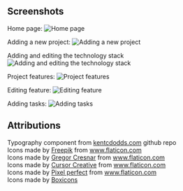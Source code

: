 ## Screenshots
Home page:
![Home page](https://i.imgur.com/jFGGKYK.jpg)

Adding a new project:
![Adding a new project](https://i.imgur.com/ytiIADb.gif)

Adding and editing the technology stack
![Adding and editing the technology stack](https://i.imgur.com/dwWOGqo.gif)

Project features:
![Project features](https://i.imgur.com/Qg0h96O.gif)

Editing feature:
![Editing feature](https://i.imgur.com/rGH3tk2.gif)

Adding tasks:
![Adding tasks](https://i.imgur.com/eUWZvbC.gif)

## Attributions

<div>Typography component from <a href="https://github.com/kentcdodds/kentcdodds.com/blob/44daf3baf854c6e3af5e0850b0352589f6382238/app/components/typography.tsx">kentcdodds.com</a> github repo</div>

<div>Icons made by <a href="https://www.freepik.com" title="Freepik">Freepik</a> from <a href="https://www.flaticon.com/" title="Flaticon">www.flaticon.com</a></div>

<div>Icons made by <a href="https://www.flaticon.com/authors/gregor-cresnar" title="Gregor Cresnar">Gregor Cresnar</a> from <a href="https://www.flaticon.com/" title="Flaticon">www.flaticon.com</a></div>

<div>Icons made by <a href="https://www.flaticon.com/authors/cursor-creative" title="Cursor Creative">Cursor Creative</a> from <a href="https://www.flaticon.com/" title="Flaticon">www.flaticon.com</a></div>

<div>Icons made by <a href="https://www.flaticon.com/authors/pixel-perfect" title="Pixel perfect">Pixel perfect</a> from <a href="https://www.flaticon.com/" title="Flaticon">www.flaticon.com</a></div>

<div>Icons made by <a href="https://github.com/atisawd/boxicons" title="boxicons">Boxicons</a></div>
